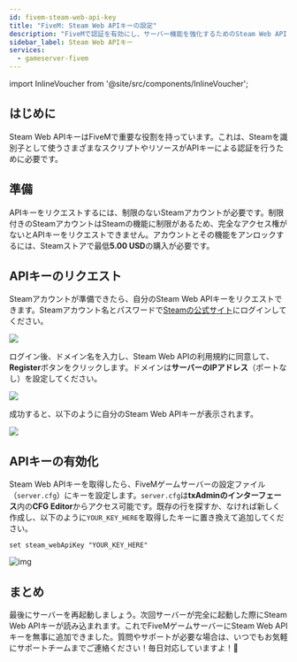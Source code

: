 ```yaml
---
id: fivem-steam-web-api-key
title: "FiveM: Steam Web APIキーの設定"
description: "FiveMで認証を有効にし、サーバー機能を強化するためのSteam Web APIキーの取得と有効化方法をチェック → 今すぐ詳しく見る"
sidebar_label: Steam Web APIキー
services:
  - gameserver-fivem
---
```


import InlineVoucher from '@site/src/components/InlineVoucher';

## はじめに

Steam Web APIキーはFiveMで重要な役割を持っています。これは、Steamを識別子として使うさまざまなスクリプトやリソースがAPIキーによる認証を行うために必要です。

<InlineVoucher />

## 準備

APIキーをリクエストするには、制限のないSteamアカウントが必要です。制限付きのSteamアカウントはSteamの機能に制限があるため、完全なアクセス権がないとAPIキーをリクエストできません。アカウントとその機能をアンロックするには、Steamストアで最低**5.00 USD**の購入が必要です。

## APIキーのリクエスト

Steamアカウントが準備できたら、自分のSteam Web APIキーをリクエストできます。Steamアカウント名とパスワードで[Steamの公式サイト](https://steamcommunity.com/dev/apikey)にログインしてください。

![](https://github.com/zaphosting/docs/assets/42719082/56be5337-a458-425b-86b0-e0c5fa94abab)

ログイン後、ドメイン名を入力し、Steam Web APIの利用規約に同意して、**Register**ボタンをクリックします。ドメインは**サーバーのIPアドレス**（ポートなし）を設定してください。

![](https://github.com/zaphosting/docs/assets/42719082/334e89a9-0eef-4ea5-b100-5a1e4b8cdc31)

成功すると、以下のように自分のSteam Web APIキーが表示されます。

![](https://github.com/zaphosting/docs/assets/42719082/a99f463b-93ae-408b-b038-29e366b30256)

## APIキーの有効化

Steam Web APIキーを取得したら、FiveMゲームサーバーの設定ファイル（`server.cfg`）にキーを設定します。`server.cfg`は**txAdminのインターフェース**内の**CFG Editor**からアクセス可能です。既存の行を探すか、なければ新しく作成し、以下のように`YOUR_KEY_HERE`を取得したキーに置き換えて追加してください。

```
set steam_webApiKey "YOUR_KEY_HERE"
```

![img](https://screensaver01.zap-hosting.com/index.php/s/ED4QbkP8aaeF92B/preview)

## まとめ

最後にサーバーを再起動しましょう。次回サーバーが完全に起動した際にSteam Web APIキーが読み込まれます。これでFiveMゲームサーバーにSteam Web APIキーを無事に追加できました。質問やサポートが必要な場合は、いつでもお気軽にサポートチームまでご連絡ください！毎日対応していますよ！🙂

<InlineVoucher />